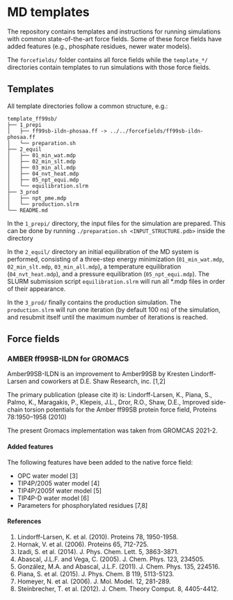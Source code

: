# MD templates

The repository contains templates and instructions for running simulations with
common state-of-the-art force fields. Some of these force fields have added 
features (e.g., phosphate residues, newer water models).

The `forcefields/` folder contains all force fields while the `template_*/`
directories contain templates to run simulations with those force fields.


## Templates

All template directories follow a common structure, e.g.:

```
template_ff99sb/
├── 1_prepi
│   ├── ff99sb-ildn-phosaa.ff -> ../../forcefields/ff99sb-ildn-phosaa.ff
│   └── preparation.sh
├── 2_equil
│   ├── 01_min_wat.mdp
│   ├── 02_min_slt.mdp
│   ├── 03_min_all.mdp
│   ├── 04_nvt_heat.mdp
│   ├── 05_npt_equi.mdp
│   └── equilibration.slrm
├── 3_prod
│   ├── npt_pme.mdp
│   └── production.slrm
└── README.md
```

In the `1_prepi/` directory, the input files for the simulation are prepared. 
This can be done by running `./preparation.sh <INPUT_STRUCTURE.pdb>` 
inside the directory

In the `2_equil/` directory an initial equilibration of the MD system 
is performed, consisting of a three-step energy minimization 
(`01_min_wat.mdp`, `02_min_slt.mdp`, `03_min_all.mdp`), a temperature
equilibration (`04_nvt_heat.mdp`), and a pressure equilibration 
(`05_npt_equi.mdp`). The SLURM submission script `equilibration.slrm`
will run all *.mdp files in order of their appearance. 

In the `3_prod/` finally contains the production simulation. The
`production.slrm` will run one iteration (by default 100 ns) of the
simulation, and resubmit itself until the maximum number of iterations
is reached.

## Force fields

### AMBER ff99SB-ILDN  for GROMACS

Amber99SB-ILDN is an improvement to Amber99SB by Kresten Lindorff-Larsen and 
coworkers at D.E. Shaw Research, inc. [1,2]

The primary publication (please cite it) is:
Lindorff-Larsen, K., Piana, S., Palmo, K., Maragakis, P., Klepeis, J.L., 
Dror, R.O., Shaw, D.E., Improved side-chain torsion potentials for the Amber 
ff99SB protein force field, Proteins 78:1950–1958 (2010)

The present Gromacs implementation was taken from GROMCAS 2021-2. 

#### Added features

The following features have been added to the native force field:
* OPC water model [3]
* TIP4P/2005 water model [4]
* TIP4P/2005f water model [5]
* TIP4P-D water model [6]
* Parameters for phosphorylated residues [7,8]

#### References

1.  Lindorff-Larsen, K. et al. (2010). Proteins 78, 1950-1958.
2.  Hornak, V. et al. (2006). Proteins 65, 712-725.
3.  Izadi, S. et al. (2014). J. Phys. Chem. Lett. 5, 3863-3871.
4.  Abascal, J.L.F. and Vega, C. (2005). J. Chem. Phys. 123, 234505.
5.  González, M.A. and Abascal, J.L.F. (2011). J. Chem. Phys. 135, 224516.
6.  Piana, S. et al. (2015). J. Phys. Chem. B 119, 5113-5123.
7.  Homeyer, N. et al. (2006). J. Mol. Model. 12, 281-289.
8.  Steinbrecher, T. et al. (2012). J. Chem. Theory Comput. 8, 4405-4412.
